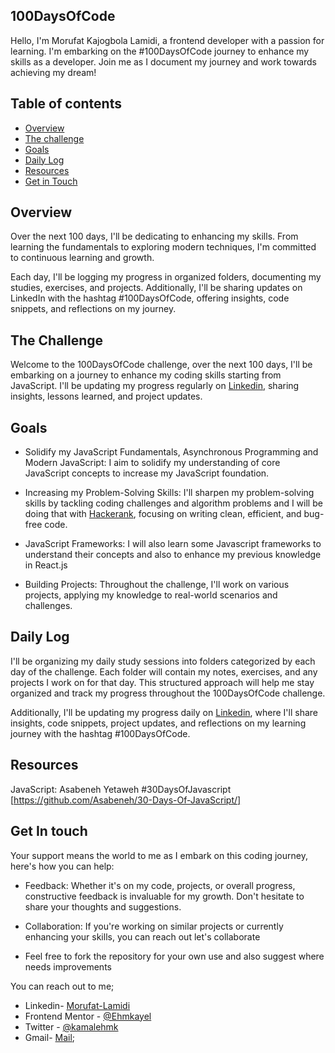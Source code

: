 ## 100DaysOfCode

Hello, I'm Morufat Kajogbola Lamidi, a frontend developer with a passion for learning. I'm embarking on the #100DaysOfCode journey to enhance my skills as a developer. Join me as I document my journey and work towards achieving my dream!

## Table of contents

- [Overview](#overview)
- [The challenge](#the-challenge)
- [Goals](#my-goals)
- [Daily Log](#my-daily-process)
- [Resources](#useful-resources)
- [Get in Touch](#get-in-touch)

## Overview

Over the next 100 days, I'll be dedicating to enhancing my skills. From learning the fundamentals to exploring modern techniques, I'm committed to continuous learning and growth.

Each day, I'll be logging my progress in organized folders, documenting my studies, exercises, and projects. Additionally, I'll be sharing updates on LinkedIn with the hashtag #100DaysOfCode, offering insights, code snippets, and reflections on my journey.

## The Challenge

Welcome to the 100DaysOfCode challenge, over the next 100 days, I'll be embarking on a journey to enhance my coding skills starting from JavaScript. I'll be updating my progress regularly on [Linkedin](linkedin.com/in/morufat-lamidi/), sharing insights, lessons learned, and project updates.

## Goals

 - Solidify my  JavaScript Fundamentals, Asynchronous Programming and Modern JavaScript: I aim to solidify my understanding of core JavaScript concepts to increase my JavaScript foundation.

 - Increasing my Problem-Solving Skills: I'll sharpen my problem-solving skills by tackling coding challenges and algorithm problems and I will be doing that with [Hackerank](https://www.hackerrank.com/), focusing on writing clean, efficient, and bug-free code.

 - JavaScript Frameworks: I will also learn some Javascript frameworks to understand their concepts and also to enhance my previous knowledge in React.js

 - Building Projects: Throughout the challenge, I'll work on various projects, applying my knowledge to real-world scenarios and challenges.

 ## Daily Log 

 I'll be organizing my daily study sessions into folders categorized by each day of the challenge. Each folder will contain my notes, exercises, and any projects I work on for that day. This structured approach will help me stay organized and track my progress throughout the 100DaysOfCode challenge.

 Additionally, I'll be updating my progress daily on [Linkedin](https://www.linkedin.com/in/morufat-lamidi/), where I'll share insights, code snippets, project updates, and reflections on my learning journey with the hashtag #100DaysOfCode.


 ## Resources

 JavaScript: Asabeneh Yetaweh #30DaysOfJavascript [https://github.com/Asabeneh/30-Days-Of-JavaScript/]

 ## Get In touch

 Your support means the world to me as I embark on this coding journey, here's how you can help:

 - Feedback: Whether it's on my code, projects, or overall progress, constructive feedback is invaluable for my growth. Don't hesitate to share your thoughts and suggestions.

 - Collaboration: If you're working on similar projects or currently enhancing your skills, you can reach out let's collaborate

 - Feel free to fork the repository for your own use and also suggest where needs improvements

 You can reach out to me;
 - Linkedin- [Morufat-Lamidi](linkedin.com/in/morufat-lamidi/)
 - Frontend Mentor - [@Ehmkayel](https://www.frontendmentor.io/profile/Ehmkayel)
 - Twitter - [@kamalehmk](https://www.twitter.com/kamalehmk)
 - Gmail- [Mail](lamidimorufat0@gmail.com);



